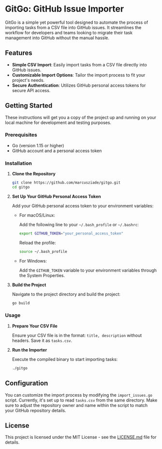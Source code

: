 # GitGo: GitHub Issue Importer

GitGo is a simple yet powerful tool designed to automate the process of importing tasks from a CSV file into GitHub issues. It streamlines the workflow for developers and teams looking to migrate their task management into GitHub without the manual hassle.

## Features

-   **Simple CSV Import**: Easily import tasks from a CSV file directly into GitHub issues.
-   **Customizable Import Options**: Tailor the import process to fit your project's needs.
-   **Secure Authentication**: Utilizes GitHub personal access tokens for secure API access.

## Getting Started

These instructions will get you a copy of the project up and running on your local machine for development and testing purposes.

### Prerequisites

-   Go (version 1.15 or higher)
-   GitHub account and a personal access token

### Installation

1. **Clone the Repository**

    ```sh
    git clone https://github.com/marcusziade/gitgo.git
    cd gitgo
    ```

2. **Set Up Your GitHub Personal Access Token**

    Add your GitHub personal access token to your environment variables:

    - For macOS/Linux:

        Add the following line to your `~/.bash_profile` or `~/.bashrc`:

        ```sh
        export GITHUB_TOKEN="your_personal_access_token"
        ```

        Reload the profile:

        ```sh
        source ~/.bash_profile
        ```

    - For Windows:

        Add the `GITHUB_TOKEN` variable to your environment variables through the System Properties.

3. **Build the Project**

    Navigate to the project directory and build the project:

    ```sh
    go build
    ```

### Usage

1. **Prepare Your CSV File**

    Ensure your CSV file is in the format: `title, description` without headers. Save it as `tasks.csv`.

2. **Run the Importer**

    Execute the compiled binary to start importing tasks:

    ```sh
    ./gitgo
    ```

## Configuration

You can customize the import process by modifying the `import_issues.go` script. Currently, it's set up to read `tasks.csv` from the same directory. Make sure to adjust the repository owner and name within the script to match your GitHub repository details.

## License

This project is licensed under the MIT License - see the [LICENSE.md](LICENSE) file for details.
